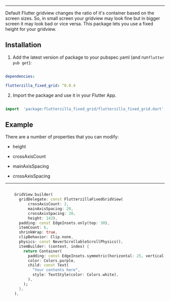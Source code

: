   [<img  src="https://i.postimg.cc/qMnWscmy/New-Project-4.jpg"  alt="">](https://www.buymeacoffee.com/flutterzilla)

<hr>
Default Flutter gridview changes the ratio of it's container based on the screen sizes. So, in small screen your gridview may look fine but in bigger screen it may look bad or vice versa. This package lets you use a fixed height for your gridview.
 

## Installation

  

1. Add the latest version of package to your pubspec.yaml (and run`flutter pub get`):

```yaml

dependencies:

flutterzilla_fixed_grid: ^0.0.4

```

2. Import the package and use it in your Flutter App.

```dart

import  'package:flutterzilla_fixed_grid/flutterzilla_fixed_grid.dart';

```

  

## Example

There are a number of properties that you can modify:

  

- height

- crossAxisCount

- mainAxisSpacing

- crossAxisSpacing

  

<hr>

  

```dart

    GridView.builder(
      gridDelegate: const FlutterzillaFixedGridView(
          crossAxisCount: 2,
          mainAxisSpacing: 20,
          crossAxisSpacing: 20,
          height: 143),
      padding: const EdgeInsets.only(top: 30),
      itemCount: 6,
      shrinkWrap: true,
      clipBehavior: Clip.none,
      physics: const NeverScrollableScrollPhysics(),
      itemBuilder: (context, index) {
        return Container(
          padding: const EdgeInsets.symmetric(horizontal: 25, vertical: 25),
          color: Colors.purple,
          child: const Text(
            "Your contents here",
            style: TextStyle(color: Colors.white),
          ),
        );
      },
    ),

```


[<img  src="https://i.postimg.cc/h4QffcQv/1645091374288-1.jpg"  alt="">](https://www.buymeacoffee.com/flutterzilla)